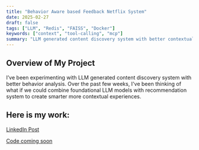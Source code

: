 ```yaml
---
title: "Behavior Aware based Feedback Netflix System"
date: 2025-02-27
draft: false
tags: ["LLM", "Redis", "FAISS", "Docker"]
keywords: ["context", "tool-calling", "mcp"]
summary: "LLM generated content discovery system with better contextual behavior analysis."
---
```


## Overview of My Project

I’ve been experimenting with LLM generated content discovery system with better behavior analysis. Over the past few weeks, I've been thinking of what if we could combine foundational LLM models with recommendation system to create smarter more contextual experiences.

## Here is my work:

[LinkedIn Post](https://www.linkedin.com/feed/update/urn:li:activity:7323707861102927872/)

[Code coming soon]()